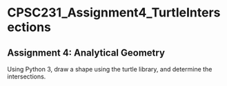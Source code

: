 # CPSC231_Assignment4_TurtleIntersections
## Assignment 4: Analytical Geometry
Using Python 3, draw a shape using the turtle library, and determine the intersections.

